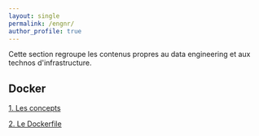 ```yaml
---
layout: single
permalink: /engnr/
author_profile: true
---
```


Cette section regroupe les contenus propres au data engineering et aux technos d'infrastructure.

## Docker
[1. Les concepts](https://alexpeterbec.github.io/docker/containers/useful-docker/)

[2. Le Dockerfile](https://alexpeterbec.github.io/docker/containers/docker-commands/)

